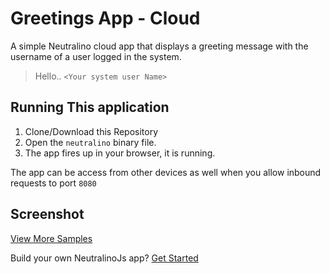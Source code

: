 # Greetings App - Cloud

A simple Neutralino cloud app that displays a greeting message with the username of a user logged in the system. <br/>

> Hello.. `<Your system user Name>`

## Running This application

1. Clone/Download this Repository
2. Open the `neutralino` binary file.
3. The app fires up in your browser, it is running. 

The app can be access from other devices as well when you allow inbound requests to port `8080`

## Screenshot



[View More Samples](https://github.com/neutralinojs/neutralinojs-cloud-samples) <br/>

Build your own NeutralinoJs app? [Get Started](https://neutralinojs.github.io/docs/#/gettingstarted/quickstart)


